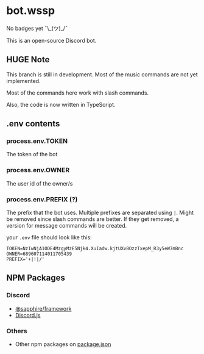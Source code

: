 # bot.wssp
No badges yet ¯\\\_(ツ)_/¯

This is an open-source Discord bot. 

## HUGE Note
This branch is still in development. Most of the music commands are not yet implemented.

Most of the commands here work with slash commands.

Also, the code is now written in TypeScript.

## .env contents

### process.env.TOKEN

The token of the bot

### process.env.OWNER

The user id of the owner/s

### process.env.PREFIX (?)

The prefix that the bot uses. Multiple prefixes are separated using `|`.
Might be removed since slash commands are better.
If they get removed, a version for message commands will be created.

your `.env` file should look like this:

```shell
TOKEN=NzIwNjA1ODE4MzgyMzE5Njk4.XuIadw.kjtUXvBOzzTxepM_R3y5eW7mBnc
OWNER=689607114011705439
PREFIX='+|!|/'
```

## NPM Packages

### Discord

-   [@sapphire/framework](https://www.sapphirejs.dev/)
-   [Discord.js](https://discord.js.org/#/)

### Others

-   Other npm packages on [package.json](package.json)
